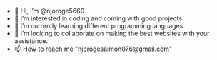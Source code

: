 - 👋 Hi, I’m @njoroge5660
- 👀 I’m interested in coding and coming with good projects 
- 🌱 I’m currently learning different programming languages
- 💞️ I’m looking to collaborate on making the best websites with your assistance.
- 📫 How to reach me "njorogesaimon076@gmail.com"

<!---
njoroge5660/njoroge5660 is a ✨ special ✨ repository because its `README.md` (this file) appears on your GitHub profile.
You can click the Preview link to take a look at your changes.
--->
